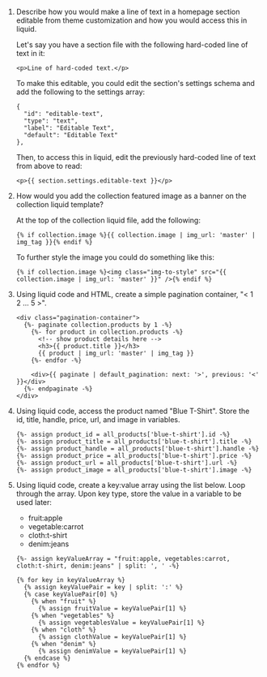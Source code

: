1. Describe how you would make a line of text in a homepage section editable from theme customization and how you would access this in liquid.

    Let's say you have a section file with the following hard-coded line of text in it:
    ```
    <p>Line of hard-coded text.</p>
    ```

    To make this editable, you could edit the section's settings schema and add the following to the settings array:
      ```
      {
        "id": "editable-text",
        "type": "text",
        "label": "Editable Text",
        "default": "Editable Text"
      },
      ```

    Then, to access this in liquid, edit the previously hard-coded line of text from above to read:
    ```
    <p>{{ section.settings.editable-text }}</p>
    ```

2. How would you add the collection featured image as a banner on the collection liquid template?

    At the top of the collection liquid file, add the following:
    ```
    {% if collection.image %}{{ collection.image | img_url: 'master' | img_tag }}{% endif %}
    ```

    To further style the image you could do something like this:
    ```
    {% if collection.image %}<img class="img-to-style" src="{{ collection.image | img_url: 'master' }}" />{% endif %}
    ```

3. Using liquid code and HTML, create a simple pagination container, "< 1 2 ... 5 >".
    ```
    <div class="pagination-container">
      {%- paginate collection.products by 1 -%}
        {%- for product in collection.products -%}
          <!-- show product details here -->
          <h3>{{ product.title }}</h3>
          {{ product | img_url: 'master' | img_tag }}
        {%- endfor -%}

        <div>{{ paginate | default_pagination: next: '>', previous: '<' }}</div>
      {%- endpaginate -%}
    </div>
    ```

4. Using liquid code, access the product named "Blue T-Shirt". Store the id, title, handle, price, url, and image in variables.
    ```
    {%- assign product_id = all_products['blue-t-shirt'].id -%}
    {%- assign product_title = all_products['blue-t-shirt'].title -%}
    {%- assign product_handle = all_products['blue-t-shirt'].handle -%}
    {%- assign product_price = all_products['blue-t-shirt'].price -%}
    {%- assign product_url = all_products['blue-t-shirt'].url -%}
    {%- assign product_image = all_products['blue-t-shirt'].image -%}
    ```

5. Using liquid code, create a key:value array using the list below. Loop through the array. Upon key type, store the value in a variable to be used later:
   - fruit:apple
   - vegetable:carrot
   - cloth:t-shirt
   - denim:jeans

    ```
    {%- assign keyValueArray = "fruit:apple, vegetables:carrot, cloth:t-shirt, denim:jeans" | split: ', ' -%}

    {% for key in keyValueArray %}
      {% assign keyValuePair = key | split: ':' %}
      {% case keyValuePair[0] %}
        {% when "fruit" %}
          {% assign fruitValue = keyValuePair[1] %}
        {% when "vegetables" %}
          {% assign vegetablesValue = keyValuePair[1] %}
        {% when "cloth" %}
          {% assign clothValue = keyValuePair[1] %}
        {% when "denim" %}
          {% assign denimValue = keyValuePair[1] %}
      {% endcase %}
    {% endfor %}
    ```